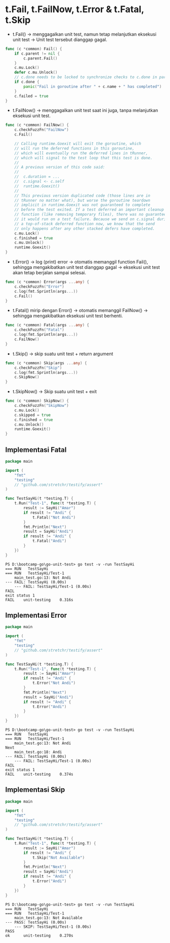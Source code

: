 # t.Fail, t.FailNow, t.Error & t.Fatal, t.Skip

* t.Fail() -> menggagalkan unit test, namun tetap melanjutkan eksekusi unit test -> Unit test tersebut dianggap gagal.

```go
func (c *common) Fail() {
	if c.parent != nil {
		c.parent.Fail()
	}
	c.mu.Lock()
	defer c.mu.Unlock()
	// c.done needs to be locked to synchronize checks to c.done in parent tests.
	if c.done {
		panic("Fail in goroutine after " + c.name + " has completed")
	}
	c.failed = true
}
```

* t.FailNow() -> menggagalkan unit test saat ini juga, tanpa melanjutkan eksekusi unit test.

```go
func (c *common) FailNow() {
	c.checkFuzzFn("FailNow")
	c.Fail()

	// Calling runtime.Goexit will exit the goroutine, which
	// will run the deferred functions in this goroutine,
	// which will eventually run the deferred lines in tRunner,
	// which will signal to the test loop that this test is done.
	//
	// A previous version of this code said:
	//
	//	c.duration = ...
	//	c.signal <- c.self
	//	runtime.Goexit()
	//
	// This previous version duplicated code (those lines are in
	// tRunner no matter what), but worse the goroutine teardown
	// implicit in runtime.Goexit was not guaranteed to complete
	// before the test exited. If a test deferred an important cleanup
	// function (like removing temporary files), there was no guarantee
	// it would run on a test failure. Because we send on c.signal during
	// a top-of-stack deferred function now, we know that the send
	// only happens after any other stacked defers have completed.
	c.mu.Lock()
	c.finished = true
	c.mu.Unlock()
	runtime.Goexit()
}
```

* t.Error() -> log (print) error -> otomatis memanggil function Fail(), sehingga mengakibatkan unit test dianggap gagal -> eksekusi unit test akan tetap berjalan sampai selesai.

```go
func (c *common) Error(args ...any) {
	c.checkFuzzFn("Error")
	c.log(fmt.Sprintln(args...))
	c.Fail()
}
```

* t.Fatal() mirip dengan Error() -> otomatis memanggil FailNow() -> sehingga mengakibatkan eksekusi unit test berhenti.

```go
func (c *common) Fatal(args ...any) {
	c.checkFuzzFn("Fatal")
	c.log(fmt.Sprintln(args...))
	c.FailNow()
}
```

* t.Skip() -> skip suatu unit test + return argument

```go
func (c *common) Skip(args ...any) {
	c.checkFuzzFn("Skip")
	c.log(fmt.Sprintln(args...))
	c.SkipNow()
}
```

* t.SkipNow() -> Skip suatu unit test + exit

```go
func (c *common) SkipNow() {
	c.checkFuzzFn("SkipNow")
	c.mu.Lock()
	c.skipped = true
	c.finished = true
	c.mu.Unlock()
	runtime.Goexit()
}
```

## Implementasi Fatal

```go
package main

import (
	"fmt"
	"testing"
	// "github.com/stretchr/testify/assert"
)

func TestSayHi(t *testing.T) {
	t.Run("Test-1", func(t *testing.T) {
		result := SayHi("Amar")
		if result != "Andi" {
			t.Fatal("Not Andi")
		}
		fmt.Println("Next")
		result = SayHi("Andi")
		if result != "Andi" {
			t.Fatal("Andi")
		}
	})
}

```

```
PS D:\bootcamp-go\go-unit-test> go test -v -run TestSayHi
=== RUN   TestSayHi
=== RUN   TestSayHi/Test-1
    main_test.go:13: Not Andi
--- FAIL: TestSayHi (0.00s)
    --- FAIL: TestSayHi/Test-1 (0.00s)
FAIL
exit status 1
FAIL    unit-testing    0.316s
```

## Implementasi Error

```go
package main

import (
	"fmt"
	"testing"
	// "github.com/stretchr/testify/assert"
)

func TestSayHi(t *testing.T) {
	t.Run("Test-1", func(t *testing.T) {
		result := SayHi("Amar")
		if result != "Andi" {
			t.Error("Not Andi")
		}
		fmt.Println("Next")
		result = SayHi("Andi")
		if result != "Andi" {
			t.Error("Andi")
		}
	})
}

```

```
PS D:\bootcamp-go\go-unit-test> go test -v -run TestSayHi
=== RUN   TestSayHi
=== RUN   TestSayHi/Test-1
    main_test.go:13: Not Andi
Next
    main_test.go:18: Andi
--- FAIL: TestSayHi (0.00s)
    --- FAIL: TestSayHi/Test-1 (0.00s)
FAIL
exit status 1
FAIL    unit-testing    0.374s
```

## Implementasi Skip

```go
package main

import (
	"fmt"
	"testing"
	// "github.com/stretchr/testify/assert"
)

func TestSayHi(t *testing.T) {
	t.Run("Test-1", func(t *testing.T) {
		result := SayHi("Amar")
		if result != "Andi" {
			t.Skip("Not Available")
		}
		fmt.Println("Next")
		result = SayHi("Andi")
		if result != "Andi" {
			t.Error("Andi")
		}
	})
}

```

```
PS D:\bootcamp-go\go-unit-test> go test -v -run TestSayHi
=== RUN   TestSayHi
=== RUN   TestSayHi/Test-1
    main_test.go:13: Not Available
--- PASS: TestSayHi (0.00s)
    --- SKIP: TestSayHi/Test-1 (0.00s)
PASS
ok      unit-testing    0.270s
```
